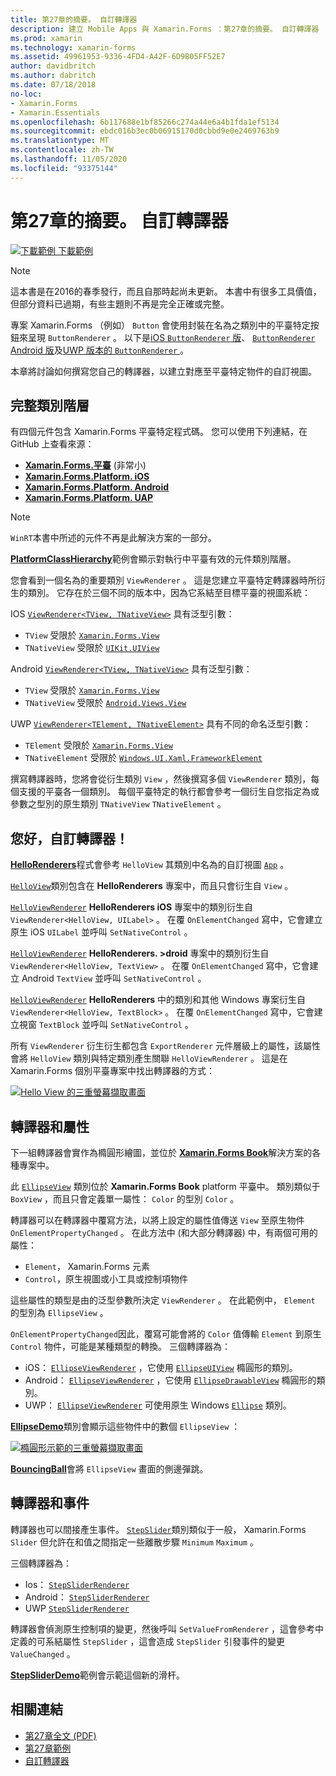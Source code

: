 ```yaml
---
title: 第27章的摘要。 自訂轉譯器
description: 建立 Mobile Apps 與 Xamarin.Forms ：第27章的摘要。 自訂轉譯器
ms.prod: xamarin
ms.technology: xamarin-forms
ms.assetid: 49961953-9336-4FD4-A42F-6D9B05FF52E7
author: davidbritch
ms.author: dabritch
ms.date: 07/18/2018
no-loc:
- Xamarin.Forms
- Xamarin.Essentials
ms.openlocfilehash: 6b117688e1bf85266c274a44e6a4b1fda1ef5134
ms.sourcegitcommit: ebdc016b3ec0b06915170d0cbbd9e0e2469763b9
ms.translationtype: MT
ms.contentlocale: zh-TW
ms.lasthandoff: 11/05/2020
ms.locfileid: "93375144"
---
```

# <a name="summary-of-chapter-27-custom-renderers"></a>第27章的摘要。 自訂轉譯器

[![下載範例](~/media/shared/download.png) 下載範例](https://github.com/xamarin/xamarin-forms-book-samples/tree/master/Chapter27)

> [!NOTE]
> 這本書是在2016的春季發行，而且自那時起尚未更新。 本書中有很多工具價值，但部分資料已過期，有些主題則不再是完全正確或完整。

專案 Xamarin.Forms （例如） `Button` 會使用封裝在名為之類別中的平臺特定按鈕來呈現 `ButtonRenderer` 。  以下是[iOS `ButtonRenderer` 版](https://github.com/xamarin/Xamarin.Forms/blob/master/Xamarin.Forms.Platform.iOS/Renderers/ButtonRenderer.cs)、 [ `ButtonRenderer` Android 版](https://github.com/xamarin/Xamarin.Forms/blob/master/Xamarin.Forms.Platform.Android/Renderers/ButtonRenderer.cs)及[UWP 版本的 `ButtonRenderer` ](https://github.com/xamarin/Xamarin.Forms/blob/master/Xamarin.Forms.Platform.UAP/ButtonRenderer.cs)。

本章將討論如何撰寫您自己的轉譯器，以建立對應至平臺特定物件的自訂視圖。

## <a name="the-complete-class-hierarchy"></a>完整類別階層

有四個元件包含 Xamarin.Forms 平臺特定程式碼。
您可以使用下列連結，在 GitHub 上查看來源：

- [**Xamarin.Forms.平臺**](https://github.com/xamarin/Xamarin.Forms/tree/master/Xamarin.Forms.Platform) (非常小) 
- [**Xamarin.Forms.Platform. iOS**](https://github.com/xamarin/Xamarin.Forms/tree/master/Xamarin.Forms.Platform.iOS)
- [**Xamarin.Forms.Platform. Android**](https://github.com/xamarin/Xamarin.Forms/tree/master/Xamarin.Forms.Platform.Android)
- [**Xamarin.Forms.Platform. UAP**](https://github.com/xamarin/Xamarin.Forms/tree/master/Xamarin.Forms.Platform.UAP)

> [!NOTE]
> `WinRT`本書中所述的元件不再是此解決方案的一部分。

[**PlatformClassHierarchy**](https://github.com/xamarin/xamarin-forms-book-samples/tree/master/Chapter27/PlatformClassHierarchy)範例會顯示對執行中平臺有效的元件類別階層。

您會看到一個名為的重要類別 `ViewRenderer` 。 這是您建立平臺特定轉譯器時所衍生的類別。 它存在於三個不同的版本中，因為它系結至目標平臺的視圖系統：

IOS [`ViewRenderer<TView, TNativeView>`](https://github.com/xamarin/Xamarin.Forms/blob/master/Xamarin.Forms.Platform.iOS/ViewRenderer.cs#L25) 具有泛型引數：

- `TView` 受限於 [`Xamarin.Forms.View`](xref:Xamarin.Forms.View)
- `TNativeView` 受限於 [`UIKit.UIView`](xref:UIKit.UIView)

Android [`ViewRenderer<TView, TNativeView>`](https://github.com/xamarin/Xamarin.Forms/blob/master/Xamarin.Forms.Platform.Android/ViewRenderer.cs#L17) 具有泛型引數：

- `TView` 受限於 [`Xamarin.Forms.View`](xref:Xamarin.Forms.View)
- `TNativeView` 受限於 [`Android.Views.View`](xref:Android.Views.View)

UWP [`ViewRenderer<TElement, TNativeElement>`](https://github.com/xamarin/Xamarin.Forms/blob/master/Xamarin.Forms.Platform.UAP/ViewRenderer.cs#L6) 具有不同的命名泛型引數：

- `TElement` 受限於 [`Xamarin.Forms.View`](xref:Xamarin.Forms.View)
- `TNativeElement` 受限於 [`Windows.UI.Xaml.FrameworkElement`](/uwp/api/Windows.UI.Xaml.FrameworkElement)

撰寫轉譯器時，您將會從衍生類別 `View` ，然後撰寫多個 `ViewRenderer` 類別，每個支援的平臺各一個類別。 每個平臺特定的執行都會參考一個衍生自您指定為或參數之型別的原生類別 `TNativeView` `TNativeElement` 。

## <a name="hello-custom-renderers"></a>您好，自訂轉譯器！

[**HelloRenderers**](https://github.com/xamarin/xamarin-forms-book-samples/tree/master/Chapter27/HelloRenderers)程式會參考 `HelloView` 其類別中名為的自訂視圖 [`App`](https://github.com/xamarin/xamarin-forms-book-samples/blob/master/Chapter27/HelloRenderers/HelloRenderers/HelloRenderers/App.cs) 。

[`HelloView`](https://github.com/xamarin/xamarin-forms-book-samples/blob/master/Chapter27/HelloRenderers/HelloRenderers/HelloRenderers/HelloView.cs)類別包含在 **HelloRenderers** 專案中，而且只會衍生自 `View` 。

[`HelloViewRenderer`](https://github.com/xamarin/xamarin-forms-book-samples/blob/master/Chapter27/HelloRenderers/HelloRenderers/HelloRenderers.iOS/HelloViewRenderer.cs) **HelloRenderers iOS** 專案中的類別衍生自 `ViewRenderer<HelloView, UILabel>` 。 在覆 `OnElementChanged` 寫中，它會建立原生 iOS `UILabel` 並呼叫 `SetNativeControl` 。

[`HelloViewRenderer`](https://github.com/xamarin/xamarin-forms-book-samples/blob/master/Chapter27/HelloRenderers/HelloRenderers/HelloRenderers.Droid/HelloViewRenderer.cs) **HelloRenderers. >droid** 專案中的類別衍生自 `ViewRenderer<HelloView, TextView>` 。 在覆 `OnElementChanged` 寫中，它會建立 Android `TextView` 並呼叫 `SetNativeControl` 。

[`HelloViewRenderer`](https://github.com/xamarin/xamarin-forms-book-samples/blob/master/Chapter27/HelloRenderers/HelloRenderers/HelloRenderers.UWP/HelloViewRenderer.cs) **HelloRenderers** 中的類別和其他 Windows 專案衍生自 `ViewRenderer<HelloView, TextBlock>` 。 在覆 `OnElementChanged` 寫中，它會建立視窗 `TextBlock` 並呼叫 `SetNativeControl` 。

所有 `ViewRenderer` 衍生衍生都包含 `ExportRenderer` 元件層級上的屬性，該屬性會將 `HelloView` 類別與特定類別產生關聯 `HelloViewRenderer` 。 這是在 Xamarin.Forms 個別平臺專案中找出轉譯器的方式：

[![Hello View 的三重螢幕擷取畫面](images/ch27fg02-small.png "自訂轉譯器")](images/ch27fg02-large.png#lightbox "自訂轉譯器")

## <a name="renderers-and-properties"></a>轉譯器和屬性

下一組轉譯器會實作為橢圓形繪圖，並位於 [**Xamarin.Forms Book**](https://github.com/xamarin/xamarin-forms-book-samples/tree/master/Libraries/Xamarin.FormsBook.Platform)解決方案的各種專案中。

此 [`EllipseView`](https://github.com/xamarin/xamarin-forms-book-samples/blob/master/Libraries/Xamarin.FormsBook.Platform/Xamarin.FormsBook.Platform/EllipseView.cs) 類別位於 **Xamarin.Forms Book** platform 平臺中。 類別類似于 `BoxView` ，而且只會定義單一屬性： `Color` 的型別 `Color` 。

轉譯器可以在轉譯器中覆寫方法，以將上設定的屬性值傳送 `View` 至原生物件 `OnElementPropertyChanged` 。 在此方法中 (和大部分轉譯器) 中，有兩個可用的屬性：

- `Element`， Xamarin.Forms 元素
- `Control`，原生視圖或小工具或控制項物件

這些屬性的類型是由的泛型參數所決定 `ViewRenderer` 。 在此範例中， `Element` 的型別為 `EllipseView` 。

`OnElementPropertyChanged`因此，覆寫可能會將的 `Color` 值傳輸 `Element` 到原生 `Control` 物件，可能是某種類型的轉換。 三個轉譯器為：

- iOS： [`EllipseViewRenderer`](https://github.com/xamarin/xamarin-forms-book-samples/blob/master/Libraries/Xamarin.FormsBook.Platform/Xamarin.FormsBook.Platform.iOS/EllipseViewRenderer.cs) ，它使用 [`EllipseUIView`](https://github.com/xamarin/xamarin-forms-book-samples/blob/master/Libraries/Xamarin.FormsBook.Platform/Xamarin.FormsBook.Platform.iOS/EllipseUIView.cs) 橢圓形的類別。
- Android： [`EllipseViewRenderer`](https://github.com/xamarin/xamarin-forms-book-samples/blob/master/Libraries/Xamarin.FormsBook.Platform/Xamarin.FormsBook.Platform.Android/EllipseViewRenderer.cs) ，它使用 [`EllipseDrawableView`](https://github.com/xamarin/xamarin-forms-book-samples/blob/master/Libraries/Xamarin.FormsBook.Platform/Xamarin.FormsBook.Platform.Android/EllipseDrawableView.cs) 橢圓形的類別。
- UWP： [`EllipseViewRenderer`](https://github.com/xamarin/xamarin-forms-book-samples/blob/master/Libraries/Xamarin.FormsBook.Platform/Xamarin.FormsBook.Platform.WinRT/EllipseViewRenderer.cs) 可使用原生 Windows [`Ellipse`](/uwp/api/Windows.UI.Xaml.Shapes.Ellipse) 類別。

[**EllipseDemo**](https://github.com/xamarin/xamarin-forms-book-samples/tree/master/Chapter27/EllipseDemo)類別會顯示這些物件中的數個 `EllipseView` ：

[![橢圓形示範的三重螢幕擷取畫面](images/ch27fg03-small.png "EllipseView 自訂轉譯器")](images/ch27fg03-large.png#lightbox "EllipseView 自訂轉譯器")

[**BouncingBall**](https://github.com/xamarin/xamarin-forms-book-samples/tree/master/Chapter27/BouncingBall)會將 `EllipseView` 畫面的側邊彈跳。

## <a name="renderers-and-events"></a>轉譯器和事件

轉譯器也可以間接產生事件。 [`StepSlider`](https://github.com/xamarin/xamarin-forms-book-samples/blob/master/Libraries/Xamarin.FormsBook.Platform/Xamarin.FormsBook.Platform/StepSlider.cs)類別類似于一般， Xamarin.Forms `Slider` 但允許在和值之間指定一些離散步驟 `Minimum` `Maximum` 。

三個轉譯器為：

- Ios： [`StepSliderRenderer`](https://github.com/xamarin/xamarin-forms-book-samples/blob/master/Libraries/Xamarin.FormsBook.Platform/Xamarin.FormsBook.Platform.iOS/StepSliderRenderer.cs)
- Android： [`StepSliderRenderer`](https://github.com/xamarin/xamarin-forms-book-samples/blob/master/Libraries/Xamarin.FormsBook.Platform/Xamarin.FormsBook.Platform.Android/StepSliderRenderer.cs)
- UWP [`StepSliderRenderer`](https://github.com/xamarin/xamarin-forms-book-samples/blob/master/Libraries/Xamarin.FormsBook.Platform/Xamarin.FormsBook.Platform.WinRT/StepSliderRenderer.cs)

轉譯器會偵測原生控制項的變更，然後呼叫 `SetValueFromRenderer` ，這會參考中定義的可系結屬性 `StepSlider` ，這會造成 `StepSlider` 引發事件的變更 `ValueChanged` 。

[**StepSliderDemo**](https://github.com/xamarin/xamarin-forms-book-samples/tree/master/Chapter27/StepSliderDemo)範例會示範這個新的滑杆。

## <a name="related-links"></a>相關連結

- [第27章全文 (PDF) ](https://download.xamarin.com/developer/xamarin-forms-book/XamarinFormsBook-Ch27-Apr2016.pdf)
- [第27章範例](https://github.com/xamarin/xamarin-forms-book-samples/tree/master/Chapter27)
- [自訂轉譯器](~/xamarin-forms/app-fundamentals/custom-renderer/index.md)
